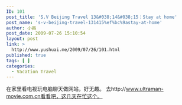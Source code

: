 ```yaml
---
ID: 101
post_title: 'S.V Beijing Travel 13&#038;14&#038;15：Stay at home'
post_name: 's-v-beijing-travel-131415%ef%bc%9astay-at-home'
author: 小奥
post_date: 2009-07-26 15:10:54
layout: post
link: >
  http://www.yushuai.me/2009/07/26/101.html
published: true
tags: [ ]
categories:
  - Vacation Travel
---
```

在家里看电视玩电脑聊天做网站，好无趣。
去http://www.ultraman-movie.com.cn看看吧，这几天在忙这个。